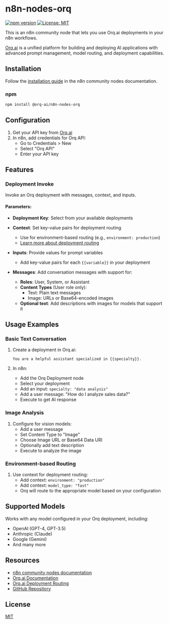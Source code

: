 # n8n-nodes-orq

[![npm version](https://badge.fury.io/js/%40orq-ai%2Fn8n-nodes-orq.svg)](https://badge.fury.io/js/%40orq-ai%2Fn8n-nodes-orq)
[![License: MIT](https://img.shields.io/badge/License-MIT-yellow.svg)](https://opensource.org/licenses/MIT)

This is an n8n community node that lets you use Orq.ai deployments in your n8n workflows.

[Orq.ai](https://orq.ai) is a unified platform for building and deploying AI applications with advanced prompt management, model routing, and deployment capabilities.

## Installation

Follow the [installation guide](https://docs.n8n.io/integrations/community-nodes/installation/) in the n8n community nodes documentation.

### npm

```bash
npm install @orq-ai/n8n-nodes-orq
```

## Configuration

1. Get your API key from [Orq.ai](https://orq.ai)
2. In n8n, add credentials for Orq API:
   - Go to Credentials > New
   - Select "Orq API"
   - Enter your API key

## Features

### Deployment Invoke

Invoke an Orq deployment with messages, context, and inputs.

#### Parameters:

- **Deployment Key**: Select from your available deployments

- **Context**: Set key-value pairs for deployment routing
  - Use for environment-based routing (e.g., `environment: production`)
  - [Learn more about deployment routing](https://docs.orq.ai/docs/deployment-routing)

- **Inputs**: Provide values for prompt variables
  - Add key-value pairs for each `{{variable}}` in your deployment

- **Messages**: Add conversation messages with support for:
  - **Roles**: User, System, or Assistant
  - **Content Types** (User role only):
    - Text: Plain text messages
    - Image: URLs or Base64-encoded images
  - **Optional text**: Add descriptions with images for models that support it

## Usage Examples

### Basic Text Conversation

1. Create a deployment in Orq.ai:

   ```
   You are a helpful assistant specialized in {{specialty}}.
   ```

2. In n8n:
   - Add the Orq Deployment node
   - Select your deployment
   - Add an input: `specialty: "data analysis"`
   - Add a user message: "How do I analyze sales data?"
   - Execute to get AI response

### Image Analysis

1. Configure for vision models:
   - Add a user message
   - Set Content Type to "Image"
   - Choose Image URL or Base64 Data URI
   - Optionally add text description
   - Execute to analyze the image

### Environment-based Routing

1. Use context for deployment routing:
   - Add context: `environment: "production"`
   - Add context: `model_type: "fast"`
   - Orq will route to the appropriate model based on your configuration

## Supported Models

Works with any model configured in your Orq deployment, including:

- OpenAI (GPT-4, GPT-3.5)
- Anthropic (Claude)
- Google (Gemini)
- And many more

## Resources

- [n8n community nodes documentation](https://docs.n8n.io/integrations/community-nodes/)
- [Orq.ai Documentation](https://docs.orq.ai)
- [Orq.ai Deployment Routing](https://docs.orq.ai/docs/deployment-routing)
- [GitHub Repository](https://github.com/orq-ai/orq-n8n)

## License

[MIT](https://github.com/orq-ai/orq-n8n/blob/main/LICENSE.md)
